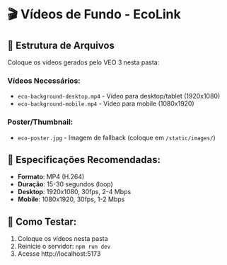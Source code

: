 # 🎬 Vídeos de Fundo - EcoLink

## 📁 Estrutura de Arquivos

Coloque os vídeos gerados pelo VEO 3 nesta pasta:

### Vídeos Necessários:
- `eco-background-desktop.mp4` - Vídeo para desktop/tablet (1920x1080)
- `eco-background-mobile.mp4` - Vídeo para mobile (1080x1920)

### Poster/Thumbnail:
- `eco-poster.jpg` - Imagem de fallback (coloque em `/static/images/`)

## 🎯 Especificações Recomendadas:
- **Formato**: MP4 (H.264)
- **Duração**: 15-30 segundos (loop)
- **Desktop**: 1920x1080, 30fps, 2-4 Mbps
- **Mobile**: 1080x1920, 30fps, 1-2 Mbps

## 🔄 Como Testar:
1. Coloque os vídeos nesta pasta
2. Reinicie o servidor: `npm run dev`
3. Acesse http://localhost:5173
